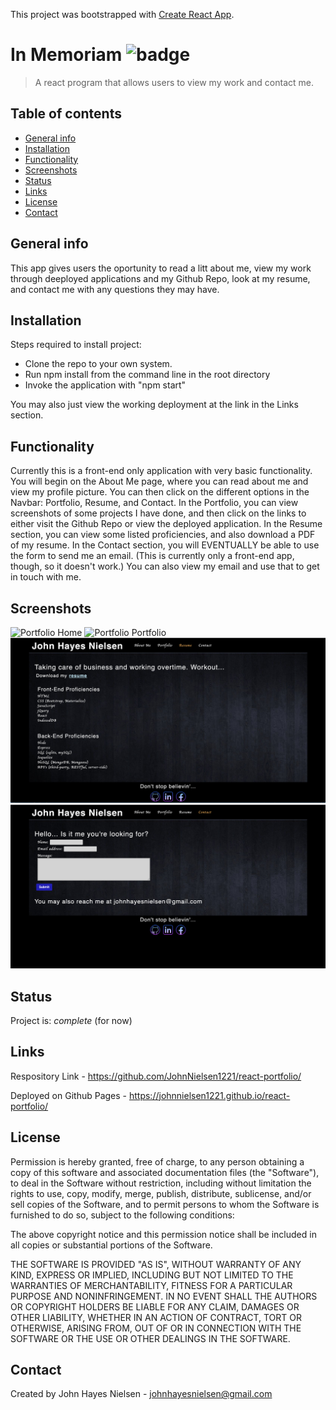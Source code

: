This project was bootstrapped with [Create React App](https://github.com/facebook/create-react-app).

# In Memoriam ![badge](https://img.shields.io/badge/license-MIT-blue)
>A react program that allows users to view my work and contact me.

## Table of contents
* [General info](#general-info)
* [Installation](#installation)
* [Functionality](#functionality)
* [Screenshots](#screenshots)
* [Status](#status)
* [Links](#links)
* [License](#license)
* [Contact](#contact)

## General info
This app gives users the oportunity to read a litt about me, view my work through deeployed applications and my Github Repo, look at my resume, and contact me with any questions they may have.

## Installation
Steps required to install project:

- Clone the repo to your own system.
- Run npm install from the command line in the root directory
- Invoke the application with "npm start"

You may also just view the working deployment at the link in the Links section.

## Functionality
Currently this is a front-end only application with very basic functionality. You will begin on the About Me page, where you can read about me and view my profile picture. You can then click on the different options in the Navbar: Portfolio, Resume, and Contact. In the Portfolio, you can view screenshots of some projects I have done, and then click on the links to either visit the Github Repo or view the deployed application. In the Resume section, you can view some listed proficiencies, and also download a PDF of my resume. In the Contact section, you will EVENTUALLY be able to use the form to send me an email. (This is currently only a front-end app, though, so it doesn't work.) You can also view my email and use that to get in touch with me.

## Screenshots
![Portfolio Home](src/assets/react-portfolio-ss-1.png)
![Portfolio Portfolio](src/assets/react-portfolio-ss-2.png)
![Portfolio Resume](src/assets/react-portfolio-ss-3.png)
![Portfolio Contact](src/assets/react-portfolio-ss-4.png)

## Status
Project is: _complete_ (for now)

## Links
Respository Link - https://github.com/JohnNielsen1221/react-portfolio/

Deployed on Github Pages - https://johnnielsen1221.github.io/react-portfolio/


## License
Permission is hereby granted, free of charge, to any person obtaining a copy of this software and associated documentation files (the "Software"), to deal in the Software without restriction, including without limitation the rights to use, copy, modify, merge, publish, distribute, sublicense, and/or sell copies of the Software, and to permit persons to whom the Software is furnished to do so, subject to the following conditions:

The above copyright notice and this permission notice shall be included in all copies or substantial portions of the Software.

THE SOFTWARE IS PROVIDED "AS IS", WITHOUT WARRANTY OF ANY KIND, EXPRESS OR IMPLIED, INCLUDING BUT NOT LIMITED TO THE WARRANTIES OF MERCHANTABILITY, FITNESS FOR A PARTICULAR PURPOSE AND NONINFRINGEMENT. IN NO EVENT SHALL THE AUTHORS OR COPYRIGHT HOLDERS BE LIABLE FOR ANY CLAIM, DAMAGES OR OTHER LIABILITY, WHETHER IN AN ACTION OF CONTRACT, TORT OR OTHERWISE, ARISING FROM, OUT OF OR IN CONNECTION WITH THE SOFTWARE OR THE USE OR OTHER DEALINGS IN THE SOFTWARE.

## Contact

Created by John Hayes Nielsen - johnhayesnielsen@gmail.com